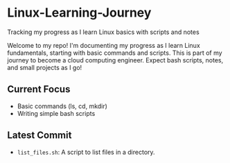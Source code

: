 # Linux-Learning-Journey
Tracking my progress as I learn Linux basics with scripts and notes

Welcome to my repo! I'm documenting my progress as I learn Linux fundamentals, starting with basic commands and scripts. This is part of my journey to become a cloud computing engineer. Expect bash scripts, notes, and small projects as I go!

## Current Focus
- Basic commands (ls, cd, mkdir)
- Writing simple bash scripts

## Latest Commit
- `list_files.sh`: A script to list files in a directory.
